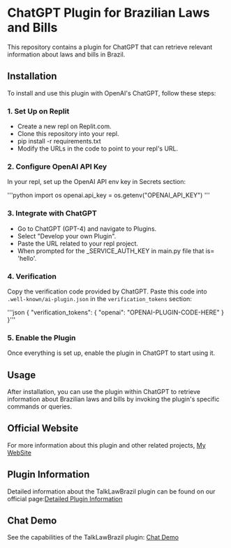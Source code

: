 # ChatGPT Plugin for Brazilian Laws and Bills

This repository contains a plugin for ChatGPT that can retrieve relevant information about laws and bills in Brazil.

## Installation

To install and use this plugin with OpenAI's ChatGPT, follow these steps:

### 1. Set Up on Replit

- Create a new repl on Replit.com.
- Clone this repository into your repl.
- pip install -r requirements.txt
- Modify the URLs in the code to point to your repl's URL.

### 2. Configure OpenAI API Key

In your repl, set up the OpenAI API env key in Secrets section:

'''python
import os
openai.api_key = os.getenv("OPENAI_API_KEY")
'''
### 3. Integrate with ChatGPT

- Go to ChatGPT (GPT-4) and navigate to Plugins.
- Select "Develop your own Plugin".
- Paste the URL related to your repl project.
- When prompted for the _SERVICE_AUTH_KEY in main.py file that is= 'hello'.

### 4. Verification

Copy the verification code provided by ChatGPT. Paste this code into `.well-known/ai-plugin.json` in the `verification_tokens` section:

'''json
{
  "verification_tokens": {
    "openai": "OPENAI-PLUGIN-CODE-HERE"
  }
}'''

###  5. Enable the Plugin
Once everything is set up, enable the plugin in ChatGPT to start using it.

## Usage
After installation, you can use the plugin within ChatGPT to retrieve information about Brazilian laws and bills by invoking the plugin's specific commands or queries.

## Official Website
For more information about this plugin and other related projects, [My WebSite](https://dametodata.com)

## Plugin Information
Detailed information about the TalkLawBrazil plugin can be found on our official page:[Detailed Plugin Information](https://www.dametodata.com/plugins-for-gpt)

## Chat Demo
See the capabilities of the TalkLawBrazil plugin: [Chat Demo](https://chat.openai.com/share/72b92285-1bda-4419-9657-61a28ca9982a)


